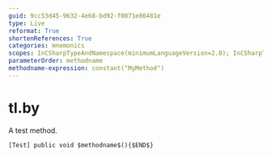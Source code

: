 ```yaml
---
guid: 9cc53d45-9632-4e68-bd92-f0871e86481e
type: Live
reformat: True
shortenReferences: True
categories: mnemonics
scopes: InCSharpTypeAndNamespace(minimumLanguageVersion=2.0); InCSharpTypeMember(minimumLanguageVersion=2.0)
parameterOrder: methodname
methodname-expression: constant("MyMethod")
---
```


# tl.by

A test method.

```
[Test] public void $methodname$(){$END$}
```
